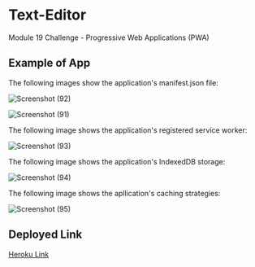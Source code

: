 # Text-Editor

Module 19 Challenge - Progressive Web Applications (PWA)

## Example of App

The following images show the application's manifest.json file:

![Screenshot (92)](https://user-images.githubusercontent.com/99151426/192124827-cfa87d30-04d9-4c45-965e-dff1ca607cf9.png)

![Screenshot (91)](https://user-images.githubusercontent.com/99151426/192124829-c24b9418-82a2-4b83-9b9a-b28affd7c023.png)

The following image shows the application's registered service worker:

![Screenshot (93)](https://user-images.githubusercontent.com/99151426/192124834-185cbe83-1e9b-442f-9f2c-902e98bbd41b.png)

The following image shows the application's IndexedDB storage:

![Screenshot (94)](https://user-images.githubusercontent.com/99151426/192124841-fe2d2a36-728d-4b52-834c-834d4dc09c4f.png)

The following image shows the apllication's caching strategies:

![Screenshot (95)](https://user-images.githubusercontent.com/99151426/192124859-279faa7b-5342-44e2-882a-ec3d4210a270.png)

## Deployed Link

[Heroku Link](https://stark-depths-39479.herokuapp.com/)
